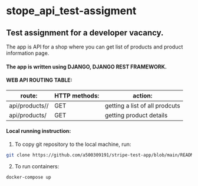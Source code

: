 # stope_api_test-assigment

## Test assignment for a developer vacancy. 
The app is API for a shop where you can get list of products and product information page.


#### The app is written using DJANGO, DJANGO REST FRAMEWORK.


#### WEB API ROUTING TABLE:

| route:  | HTTP methods: | action: |
| ------------- |-------------|-------------|
| api/products// | GET | getting a list of all prodcuts |
| api/products/<id> | GET | getting product details |


#### Local running instruction:

1. To copy git repository to the local machine, run:

```bash
git clone https://github.com/a500309191/stripe-test-app/blob/main/README.md
```
2. To run containers:

```bash
docker-compose up
```
